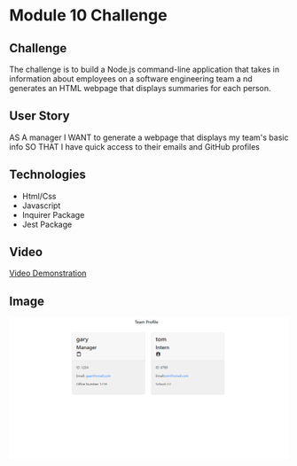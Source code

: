 # Module 10 Challenge

## Challenge
The challenge is to build a Node.js command-line application that takes in information about employees on a software engineering team a
nd generates an HTML webpage that displays summaries for each person.

## User Story
AS A manager
I WANT to generate a webpage that displays my team's basic info
SO THAT I have quick access to their emails and GitHub profiles

## Technologies
* Html/Css
* Javascript
* Inquirer Package
* Jest Package 


## Video
[Video Demonstration](https://watch.screencastify.com/v/8azX9ZJMXQsc7fnzrDfH)

## Image
![Index](./img/module10.PNG "Team Generator")